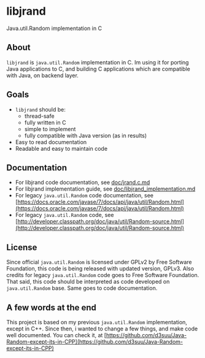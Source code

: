 # libjrand
Java.util.Random implementation in C

## About
`libjrand` is `java.util.Random` implementation in C. Im using it for porting Java applications to C, and building C applications which are compatible with Java, on backend layer.

## Goals
 - `libjrand` should be:
   - thread-safe
   - fully written in C
   - simple to implement
   - fully compatible with Java version (as in results)
 - Easy to read documentation
 - Readable and easy to maintain code

## Documentation
 - For libjrand code documentation, see [doc/jrand.c.md](doc/jrand.c.md)
 - For libjrand implementation guide, see [doc/libjrand_implementation.md](doc/libjrand_implementation.md)
 - For legacy `java.util.Random` code documentation, see [https://docs.oracle.com/javase/7/docs/api/java/util/Random.html](https://docs.oracle.com/javase/7/docs/api/java/util/Random.html)
 - For legacy `java.util.Random` code, see [http://developer.classpath.org/doc/java/util/Random-source.html](http://developer.classpath.org/doc/java/util/Random-source.html)

## License
Since official `java.util.Random` is licensed under GPLv2 by Free Software Foundation, this code is being released with updated version, GPLv3. Also credits for legacy `java.util.Random` code goes to Free Software Foundation. That said, this code should be interpreted as code developed on `java.util.Random` base. Same goes to code documentation.

## A few words at the end
This project is based on my previous `java.util.Random` implementation, except in C++. Since then, i wanted to change a few things, and make code well documented. You can check it, at [https://github.com/d3suu/Java-Random-except-its-in-CPP](https://github.com/d3suu/Java-Random-except-its-in-CPP)
